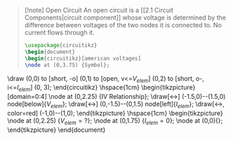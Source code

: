 >[!note] Open Circuit
>An open circuit is a [[2.1 Circuit Components|circuit component]] whose voltage is determined by the difference between voltages of the two nodes it is connected to. No current flows through it.
>```tikz
>\usepackage{circuitikz}
>\begin{document}
>\begin{circuitikz}[american voltages]
 > \node at (0,3.75) {Symbol};
  \draw
  (0,0) to [short, -o] (0,1)
  to [open, v<=$V_{elem}$] (0,2)
  to [short, o-, i<=$I_{elem}$] (0, 3);
\end{circuitikz}
\hspace{1cm}
\begin{tikzpicture}[domain=0:4]
  \node at (0,2.25) {IV Relationship};
  \draw[<->] (-1.5,0)--(1.5,0) node[below]{$V_{elem}$};
  \draw[<->] (0,-1.5)--(0,1.5) node[left]{$I_{elem}$};
  \draw[<->, color=red] (-1,0)--(1,0);
\end{tikzpicture}
\hspace{1cm}
\begin{tikzpicture}
  \node at (0,2.25) {$V_{elem}=?$};
  \node at (0,1.75) {$I_{elem}=0$};
  \node at (0,0){};
\end{tikzpicture}
\end{document}
>```

